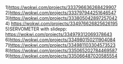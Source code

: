1)https://wokwi.com/projects/333796636268429907<BR>
2)https://wokwi.com/projects/333797944251646547<BR>
3)https://wokwi.com/projects/333805042897257042<BR>
4) https://wokwi.com/projects/334976626825626195<BR>
5)SERVOMETER with slidepp: https://wokwi.com/projects/334979312069378643<br>
  6)https://wokwi.com/projects/334980150211904084<br>
  7)https://wokwi.com/projects/334981103304573523<br>
  8)https://wokwi.com/projects/335065202784469587<br>
  9)https://wokwi.com/projects/335066487020585554<br>
  
  
